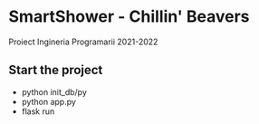 # SmartShower - Chillin' Beavers
Proiect Ingineria Programarii 2021-2022

## Start the project
- python init_db/py
- python app.py
- flask run
